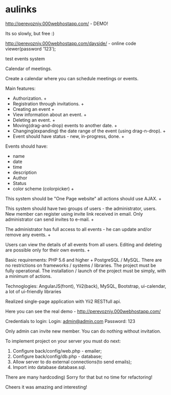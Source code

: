 # aulinks

http://perevozniy.000webhostapp.com/ - DEMO!

Its so slowly, but free :)

http://perevozniy.000webhostapp.com/dayside/ - online code viewer(password '123');

test events system

Calendar of meetings.

Create a calendar where you can schedule meetings or events.

Main features:
- Authorization. +
- Registration through invitations. +
- Сreating an event +
- View information about an event. +
- Deleting an event. +
- Moving(drag-and-drop) events to another date. +
- Changing(expanding) the date range of the event (using drag-n-drop). +
- Event should have status - new, in-progress, done. +

Events should have:
- name
- date
- time
- description
- Author
- Status
- color scheme (colorpicker) +

This system should be "One Page website" all actions should use AJAX. +

This system should have two groups of users - the administrator, users.
New member can register using invite link received in email. Only administrator can send invites to e-mail. +

The administrator has full access to all events - he can update and/or remove any events. +

Users can view the details of all events from all users. Editing and deleting are possible only for their own events. +

Basic requirements: PHP 5.6 and higher + PostgreSQL / MySQL. There are no restrictions on frameworks / systems / libraries.
The project must be fully operational. The installation / launch of the project must be simply, with a minimum of actions.



Technoglogies:
AngularJS(front),
Yii2(back),
MySQL,
Bootstrap,
ui-calendar,
a lot of ui-friendly libraries

Realized single-page application with Yii2 RESTfull api.


Here you can see the real demo  - http://perevozniy.000webhostapp.com/

Credentials to login:
Login: admin@admin.com
Password: 123

Only admin can invite new member. You can do nothing without invitation.

To implement project on your server you must do next:
1. Configure back/config/web.php - emailer;
2. Configure back/config/db.php - database;
3. Allow server to do external connections(to send emails);
4. Import into database database.sql.

There are many hardcoding) Sorry for that but no time for refactoring!

Cheers it was amazing and interesting!